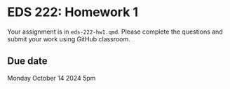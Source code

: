 # EDS 222: Homework 1

Your assignment is in `eds-222-hw1.qmd`. Please complete the questions and submit your work using GitHub classroom.

## Due date

Monday October 14 2024 5pm

